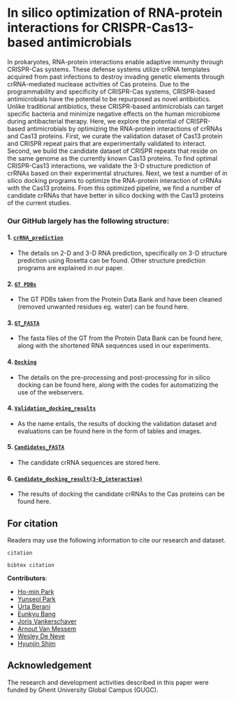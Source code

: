 # In silico optimization of RNA-protein interactions for CRISPR-Cas13-based antimicrobials

In prokaryotes, RNA-protein interactions enable adaptive immunity through CRISPR-Cas systems. These defense systems utilize crRNA templates acquired from past infections to destroy invading genetic elements through crRNA-mediated nuclease activities of Cas proteins. Due to the programmability and specificity of CRISPR-Cas systems, CRISPR-based antimicrobials have the potential to be repurposed as novel antibiotics. Unlike traditional antibiotics, these CRISPR-based antimicrobials can target specific bacteria and minimize negative effects on the human microbiome during antibacterial therapy. Here, we explore the potential of CRISPR-based antimicrobials by optimizing the RNA-protein interactions of crRNAs and Cas13 proteins. First, we curate the validation dataset of Cas13 protein and CRISPR repeat pairs that are experimentally validated to interact. Second, we build the candidate dataset of CRISPR repeats that reside on the same genome as the currently known Cas13 proteins. To find optimal CRISPR-Cas13 interactions, we validate the 3-D structure prediction of crRNAs based on their experimental structures. Next, we test a number of in silico docking programs to optimize the RNA-protein interaction of crRNAs with the Cas13 proteins. From this optimized pipeline, we find a number of candidate crRNAs that have better in silico docking with the Cas13 proteins of the current studies. 


### Our GitHub largely has the following structure:

#### 1. [`crRNA_prediction`](https://github.com/hshimlab/CRISPR-Cas-interaction/tree/main/crRNA_prediction)
- The details on 2-D and 3-D RNA prediction, specifically on 3-D structure prediction using Rosetta can be found. Other structure prediction programs are explained in our paper.

#### 2. [`GT PDBs`](https://github.com/hshimlab/CRISPR-Cas-interaction/tree/main/GT_PDBs)
- The GT PDBs taken from the Protein Data Bank and have been cleaned (removed unwanted residues eg. water) can be found here.

#### 3. [`GT_FASTA`](https://github.com/hshimlab/CRISPR-Cas-interaction/tree/main/GT_FASTA)
- The fasta files of the GT from the Protein Data Bank can be found here, along with the shortened RNA sequences used in our experiments.

#### 4. [`Docking`](https://github.com/hshimlab/CRISPR-Cas-interaction/tree/main/Docking)
- The details on the pre-processing and post-processing for in silico docking can be found here, along with the codes for automatizing the use of the webservers.

#### 4. [`Validation_docking_results`](https://github.com/hshimlab/CRISPR-Cas-interaction/tree/main/Validation_docking_results)
- As the name entails, the results of docking the validation dataset and evaluations can be found here in the form of tables and images.

#### 5. [`Candidates_FASTA`](https://github.com/hshimlab/CRISPR-Cas-interaction/tree/main/Candidates_FASTA)
- The candidate crRNA sequences are stored here.

#### 6. [`Candidate_docking_result(3-D_interactive)`](https://github.com/hshimlab/CRISPR-Cas-interaction/tree/main/Candidate_docking_result(3-D_interactive))
- The results of docking the candidate crRNAs to the Cas proteins can be found here.

## For citation

Readers may use the following information to cite our research and dataset.

```
citation
```

```
bibtex citation
```

**Contributors**:
 - [Ho-min Park](https://github.com/powersimmani)
 - [Yunseol Park](https://github.com/YunseolPark)
 - [Urta Berani](https://github.com/urtaberani)
 - [Eunkyu Bang]()
 - [Joris Vankerschaver](https://github.com/jvkersch)
 - [Arnout Van Messem](https://github.com/avmessem)
 - [Wesley De Neve](https://github.com/wmdeneve)
 - [Hyunjin Shim](https://github.com/hjshim)

## Acknowledgement

The research and development activities described in this paper were funded by Ghent University Global Campus (GUGC).
